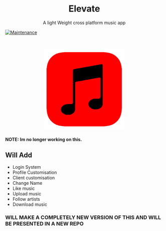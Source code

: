 <h1 align="center">Elevate</h1>
<p align="center">A light Weight cross platform music app </p>

[![Maintenance](https://img.shields.io/badge/Maintained%3F-no-red.svg)](https://bitbucket.org/lbesson/ansi-colors)

<img sec="https://www.repostatus.org/badges/latest/abandoned.svg">

<a href="httpss://instagram.com/unofficialdxnny"><p align="center">
  <img src="logo.png" alt="Elevate-Logo" width="256" height="256">
</p></a>



#### NOTE: Im no longer working on this.


## Will Add

- Login System
- Profile Customisation
- Client customisation
- Change Name
- Like music
- Upload music
- Follow artists
- Download music

 
 ### WILL MAKE A COMPLETELY NEW VERSION OF THIS AND WILL BE PRESENTED IN A NEW REPO
